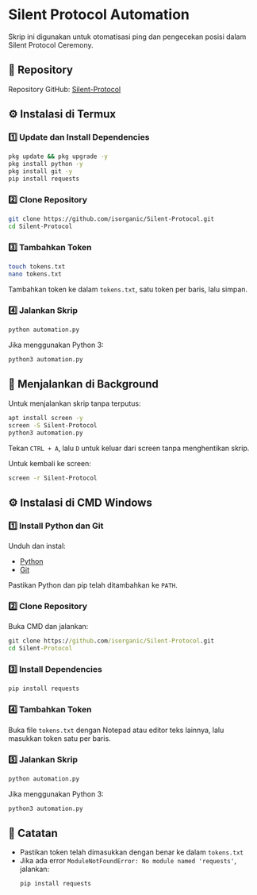 # Silent Protocol Automation

Skrip ini digunakan untuk otomatisasi ping dan pengecekan posisi dalam Silent Protocol Ceremony.

## 📌 Repository
Repository GitHub: [Silent-Protocol](https://github.com/isorganic/Silent-Protocol)

## ⚙️ Instalasi di Termux

### 1️⃣ Update dan Install Dependencies
```bash
pkg update && pkg upgrade -y
pkg install python -y
pkg install git -y
pip install requests
```

### 2️⃣ Clone Repository
```bash
git clone https://github.com/isorganic/Silent-Protocol.git
cd Silent-Protocol
```

### 3️⃣ Tambahkan Token
```bash
touch tokens.txt
nano tokens.txt
```
Tambahkan token ke dalam `tokens.txt`, satu token per baris, lalu simpan.

### 4️⃣ Jalankan Skrip
```bash
python automation.py
```
Jika menggunakan Python 3:
```bash
python3 automation.py
```

## 🚀 Menjalankan di Background
Untuk menjalankan skrip tanpa terputus:
```bash
apt install screen -y
screen -S Silent-Protocol
python3 automation.py
```
Tekan `CTRL + A`, lalu `D` untuk keluar dari screen tanpa menghentikan skrip.

Untuk kembali ke screen:
```bash
screen -r Silent-Protocol
```

## ⚙️ Instalasi di CMD Windows

### 1️⃣ Install Python dan Git
Unduh dan instal:
- [Python](https://www.python.org/downloads/)
- [Git](https://git-scm.com/downloads)

Pastikan Python dan pip telah ditambahkan ke `PATH`.

### 2️⃣ Clone Repository
Buka CMD dan jalankan:
```cmd
git clone https://github.com/isorganic/Silent-Protocol.git
cd Silent-Protocol
```

### 3️⃣ Install Dependencies
```cmd
pip install requests
```

### 4️⃣ Tambahkan Token
Buka file `tokens.txt` dengan Notepad atau editor teks lainnya, lalu masukkan token satu per baris.

### 5️⃣ Jalankan Skrip
```cmd
python automation.py
```
Jika menggunakan Python 3:
```cmd
python3 automation.py
```

## 📌 Catatan
- Pastikan token telah dimasukkan dengan benar ke dalam `tokens.txt`
- Jika ada error `ModuleNotFoundError: No module named 'requests'`, jalankan:
  ```cmd
  pip install requests
  ```

